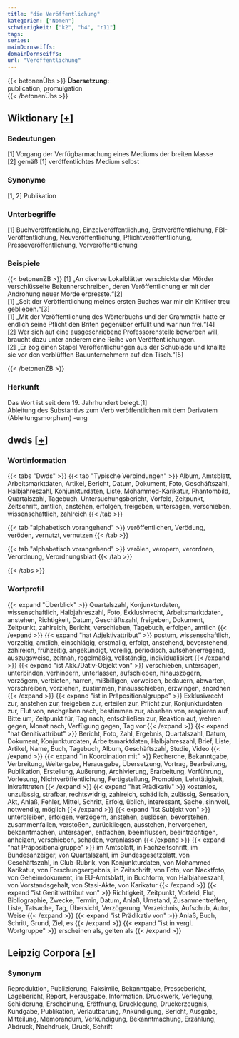 ```yaml
---
title: "die Veröffentlichung"
kategorien: ["Nomen"]
schwierigkeit: ["k2", "h4", "r11"]
tags:
series:
mainDornseiffs:
domainDornseiffs:
url: "Veröffentlichung"
---
```


{{< betonenÜbs >}}
**Übersetzung:**  
publication, promulgation  
{{< /betonenÜbs >}}

## Wiktionary [[+](https://de.wiktionary.org/wiki/Veröffentlichung)]

### Bedeutungen
[1] Vorgang der Verfügbarmachung eines Mediums der breiten Masse  
[2] gemäß [1] veröffentlichtes Medium selbst  

### Synonyme
[1, 2] Publikation  

### Unterbegriffe
[1] Buchveröffentlichung, Einzelveröffentlichung, Erstveröffentlichung, FBI-Veröffentlichung, Neuveröffentlichung, Pflichtveröffentlichung, Presseveröffentlichung, Vorveröffentlichung  

### Beispiele
{{< betonenZB >}}
[1] „An diverse Lokalblätter verschickte der Mörder verschlüsselte Bekennerschreiben, deren Veröffentlichung er mit der Androhung neuer Morde erpresste.“[2]  
[1] „Seit der Veröffentlichung meines ersten Buches war mir ein Kritiker treu geblieben.“[3]  
[1] „Mit der Veröffentlichung des Wörterbuchs und der Grammatik hatte er endlich seine Pflicht den Briten gegenüber erfüllt und war nun frei.“[4]  
[2] Wer sich auf eine ausgeschriebene Professorenstelle bewerben will, braucht dazu unter anderem eine Reihe von Veröffentlichungen.  
[2] „Er zog einen Stapel Veröffentlichungen aus der Schublade und knallte sie vor den verblüfften Bauunternehmern auf den Tisch.“[5]  

{{< /betonenZB >}}
### Herkunft
Das Wort ist seit dem 19. Jahrhundert belegt.[1]  
Ableitung des Substantivs zum Verb veröffentlichen mit dem Derivatem (Ableitungsmorphem) -ung  



## dwds [[+](https://www.dwds.de/wb/Veröffentlichung)]

### Wortinformation
{{< tabs "Dwds" >}}
{{< tab "Typische Verbindungen" >}}
Album, Amtsblatt, Arbeitsmarktdaten, Artikel, Bericht, Datum, Dokument, Foto, Geschäftszahl, Halbjahreszahl, Konjunkturdaten, Liste, Mohammed-Karikatur, Phantombild, Quartalszahl, Tagebuch, Untersuchungsbericht, Vorfeld, Zeitpunkt, Zeitschrift, amtlich, anstehen, erfolgen, freigeben, untersagen, verschieben, wissenschaftlich, zahlreich
{{< /tab >}}

{{< tab "alphabetisch vorangehend" >}}
veröffentlichen, Verödung, veröden, vernutzt, vernutzen
{{< /tab >}}

{{< tab "alphabetisch vorangehend" >}}
verölen, veropern, verordnen, Verordnung, Verordnungsblatt
{{< /tab >}}

{{< /tabs >}}

### Wortprofil
{{< expand "Überblick" >}} Quartalszahl, Konjunkturdaten, wissenschaftlich, Halbjahreszahl, Foto, Exklusivrecht, Arbeitsmarktdaten, anstehen, Richtigkeit, Datum, Geschäftszahl, freigeben, Dokument, Zeitpunkt, zahlreich, Bericht, verschieben, Tagebuch, erfolgen, amtlich {{< /expand >}}
{{< expand "hat Adjektivattribut" >}} postum, wissenschaftlich, vorzeitig, amtlich, einschlägig, erstmalig, erfolgt, anstehend, bevorstehend, zahlreich, frühzeitig, angekündigt, voreilig, periodisch, aufsehenerregend, auszugsweise, zeitnah, regelmäßig, vollständig, individualisiert {{< /expand >}}
{{< expand "ist Akk./Dativ-Objekt von" >}} verschieben, untersagen, unterbinden, verhindern, unterlassen, aufschieben, hinauszögern, verzögern, verbieten, harren, mißbilligen, vorweisen, bedauern, abwarten, vorschreiben, vorziehen, zustimmen, hinausschieben, erzwingen, anordnen {{< /expand >}}
{{< expand "ist in Präpositionalgruppe" >}} Exklusivrecht zur, anstehen zur, freigeben zur, erteilen zur, Pflicht zur, Konjunkturdaten zur, Flut von, nachgeben nach, bestimmen zur, absehen von, reagieren auf, Bitte um, Zeitpunkt für, Tag nach, entschließen zur, Reaktion auf, wehren gegen, Monat nach, Verfügung gegen, Tag vor {{< /expand >}}
{{< expand "hat Genitivattribut" >}} Bericht, Foto, Zahl, Ergebnis, Quartalszahl, Datum, Dokument, Konjunkturdaten, Arbeitsmarktdaten, Halbjahreszahl, Brief, Liste, Artikel, Name, Buch, Tagebuch, Album, Geschäftszahl, Studie, Video {{< /expand >}}
{{< expand "in Koordination mit" >}} Recherche, Bekanntgabe, Verbreitung, Weitergabe, Herausgabe, Übersetzung, Vortrag, Bearbeitung, Publikation, Erstellung, Äußerung, Archivierung, Erarbeitung, Vorführung, Vorlesung, Nichtveröffentlichung, Fertigstellung, Promotion, Lehrtätigkeit, Inkrafttreten {{< /expand >}}
{{< expand "hat Prädikativ" >}} kostenlos, unzulässig, strafbar, rechtswidrig, zahlreich, schädlich, zulässig, Sensation, Akt, Anlaß, Fehler, Mittel, Schritt, Erfolg, üblich, interessant, Sache, sinnvoll, notwendig, möglich {{< /expand >}}
{{< expand "ist Subjekt von" >}} unterbleiben, erfolgen, verzögern, anstehen, auslösen, bevorstehen, zusammenfallen, verstoßen, zurückliegen, ausstehen, hervorgehen, bekanntmachen, untersagen, entfachen, beeinflussen, beeinträchtigen, anheizen, verschieben, schaden, veranlassen {{< /expand >}}
{{< expand "hat Präpositionalgruppe" >}} im Amtsblatt, in Fachzeitschrift, im Bundesanzeiger, von Quartalszahl, im Bundesgesetzblatt, von Geschäftszahl, in Club-Rubrik, von Konjunkturdaten, von Mohammed-Karikatur, von Forschungsergebnis, in Zeitschrift, von Foto, von Nacktfoto, von Geheimdokument, im EU-Amtsblatt, in Buchform, von Halbjahreszahl, von Vorstandsgehalt, von Stasi-Akte, von Karikatur {{< /expand >}}
{{< expand "ist Genitivattribut von" >}} Richtigkeit, Zeitpunkt, Vorfeld, Flut, Bibliographie, Zwecke, Termin, Datum, Anlaß, Umstand, Zusammentreffen, Liste, Tatsache, Tag, Übersicht, Verzögerung, Verzeichnis, Aufschub, Autor, Weise {{< /expand >}}
{{< expand "ist Prädikativ von" >}} Anlaß, Buch, Schritt, Grund, Ziel, es {{< /expand >}}
{{< expand "ist in vergl. Wortgruppe" >}} erscheinen als, gelten als {{< /expand >}}

## Leipzig Corpora [[+](https://corpora.uni-leipzig.de/en/res?word=Veröffentlichung&corpusId=deu_newscrawl-public_2018)]


### Synonym
Reproduktion, Publizierung, Faksimile, Bekanntgabe, Pressebericht, Lagebericht, Report, Herausgabe, Information, Druckwerk, Verlegung, Schilderung, Erscheinung, Eröffnung, Drucklegung, Druckerzeugnis, Kundgabe, Publikation, Verlautbarung, Ankündigung, Bericht, Ausgabe, Mitteilung, Memorandum, Verkündigung, Bekanntmachung, Erzählung, Abdruck, Nachdruck, Druck, Schrift

